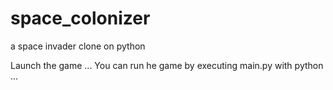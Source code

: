 # space_colonizer
a space invader clone on python


Launch the game
...
You can run he game by executing main.py with python
...
